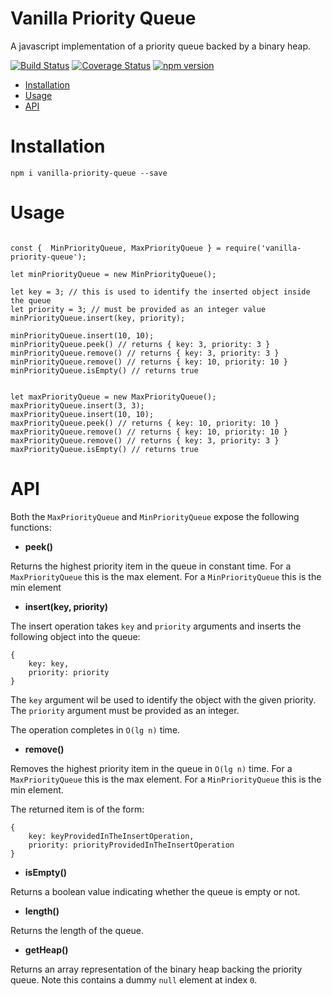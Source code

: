 # Vanilla Priority Queue

A javascript implementation of a priority queue backed by a binary heap.

[![Build Status](https://travis-ci.com/leekevinyg/js-priority-queue.svg?branch=master)](https://travis-ci.com/leekevinyg/js-priority-queue)
[![Coverage Status](https://coveralls.io/repos/github/leekevinyg/js-priority-queue/badge.svg)](https://coveralls.io/github/leekevinyg/js-priority-queue)
[![npm version](https://badge.fury.io/js/vanilla-priority-queue.svg)](https://badge.fury.io/js/vanilla-priority-queue)

- <a href="#Installation">Installation</a>
- <a href="#Usage">Usage</a>
- <a href="#API">API</a>

<a name="Installation"></a>
# Installation

```npm i vanilla-priority-queue --save```

<a name="Usage"></a>
# Usage

```

const {  MinPriorityQueue, MaxPriorityQueue } = require('vanilla-priority-queue');

let minPriorityQueue = new MinPriorityQueue();

let key = 3; // this is used to identify the inserted object inside the queue
let priority = 3; // must be provided as an integer value
minPriorityQueue.insert(key, priority);

minPriorityQueue.insert(10, 10);
minPriorityQueue.peek() // returns { key: 3, priority: 3 }
minPriorityQueue.remove() // returns { key: 3, priority: 3 }
minPriorityQueue.remove() // returns { key: 10, priority: 10 }
minPriorityQueue.isEmpty() // returns true


let maxPriorityQueue = new MaxPriorityQueue();
maxPriorityQueue.insert(3, 3);
maxPriorityQueue.insert(10, 10);
maxPriorityQueue.peek() // returns { key: 10, priority: 10 }
maxPriorityQueue.remove() // returns { key: 10, priority: 10 }
maxPriorityQueue.remove() // returns { key: 3, priority: 3 }
maxPriorityQueue.isEmpty() // returns true

```

<a name="API"></a>
# API

Both the ```MaxPriorityQueue``` and ```MinPriorityQueue``` expose the following functions:

* **peek()**

Returns the highest priority item in the queue in constant time. For a ```MaxPriorityQueue``` this is the max element. For a ```MinPriorityQueue``` this is the min element 

* **insert(key, priority)**

The insert operation takes ```key``` and ```priority``` arguments and inserts the following object into the queue:

``` 
{
    key: key, 
    priority: priority
} 
```

The ```key``` argument wil be used to identify the object with the given priority.
The ```priority``` argument must be provided as an integer.

The operation completes in ```O(lg n)``` time.

* **remove()**

Removes the highest priority item in the queue in ```O(lg n)``` time. For a ```MaxPriorityQueue``` this is the max element. For a ```MinPriorityQueue``` this is the min element. 

The returned item is of the form:

```
{
    key: keyProvidedInTheInsertOperation,
    priority: priorityProvidedInTheInsertOperation
}

```

* **isEmpty()**

Returns a boolean value indicating whether the queue is empty or not.

* **length()**

Returns the length of the queue.

* **getHeap()**

Returns an array representation of the binary heap backing the priority queue. Note this contains a dummy ```null``` element at index ```0```.
